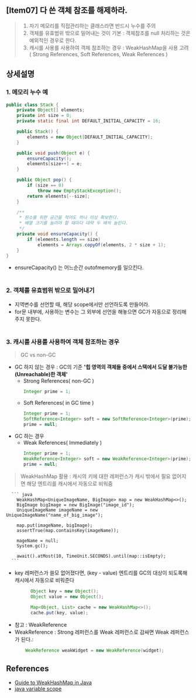 ## [Item07] 다 쓴 객체 참조를 해제하라.
> 1. 자기 메모리를 직접관리하는 클래스라면 반드시 누수를 주의
> 2. 객체를 유효범위 밖으로 밀어내는 것이 기본 : 객체참조를 null 처리하는 것은 예외적인 경우로 한다.
> 3. 캐시를 사용를 사용하여 객체 참조하는 경우 : WeakHashMap을 사용 고려 ( Strong References, Soft References, Weak References )


## **상세설명**

### 1. 메모리 누수 예
``` java
public class Stack {
    private Object[] elements;
    private int size = 0;
    private static final int DEFAULT_INITIAL_CAPACITY = 16;

    public Stack() {
        elements = new Object[DEFAULT_INITIAL_CAPACITY];
    }

    public void push(Object e) {
        ensureCapacity();
        elements[size++] = e;
    }

    public Object pop() {
        if (size == 0)
            throw new EmptyStackException();
        return elements[--size];
    }

    /**
     * 원소를 위한 공간을 적어도 하나 이상 확보한다.
     * 배열 크기를 늘려야 할 때마다 대략 두 배씩 늘린다.
     */
    private void ensureCapacity() {
        if (elements.length == size)
            elements = Arrays.copyOf(elements, 2 * size + 1);
    }
}
```
- ensureCapacity() 는 어느순간 outofmemory를 일으킨다.
</br></br>

### 2. 객체를 유효범위 밖으로 밀어내기

- 지역변수를 선언할 때, 해당 scope에서만 선언하도록 만들어라.
- for문 내부에, 사용하는 변수는 그 외부에 선언을 해놓으면 GC가 자동으로 정리해주지 못한다.
</br></br>

### 3. 캐시를 사용를 사용하여 객체 참조하는 경우
> GC vs non-GC
- GC 하지 않는 경우 : GC의 기준 **'힙 영역의 객체들 중에서 스택에서 도달 불가능한(Unreachable)한 객체'**
  - Strong References( non-GC )
      ``` java
      Integer prime = 1;
      ```
  - Soft References( in GC time )
      ``` java
      Integer prime = 1;  
      SoftReference<Integer> soft = new SoftReference<Integer>(prime); 
      prime = null;
      ```
- GC 하는 경우
  - Weak References( Immediately )
      ``` java
      Integer prime = 1;  
      WeakReference<Integer> soft = new WeakReference<Integer>(prime); 
      prime = null;
      ```
> WeakHashMap 활용 : 캐시의 키에 대한 레퍼런스가 캐시 밖에서 필요 없어지면 해당 엔트리를 캐시에서 자동으로 비워줌

	  ``` java   
	    WeakHashMap<UniqueImageName, BigImage> map = new WeakHashMap<>();
	    BigImage bigImage = new BigImage("image_id");
	    UniqueImageName imageName = new UniqueImageName("name_of_big_image");

	    map.put(imageName, bigImage);
	    assertTrue(map.containsKey(imageName));

	    mageName = null;
	    System.gc();

	    await().atMost(10, TimeUnit.SECONDS).until(map::isEmpty);
	  ```
  - key 레퍼런스가 쓸모 없어졌다면, (key - value) 엔트리를 GC의 대상이 되도록해 캐시에서 자동으로 비워준다
	  ``` java  
			Object key = new Object();
			Object value = new Object();

			Map<Object, List> cache = new WeakHashMap<>();
			cache.put(key, value);
	  ```
  - 참고 : WeakReference
   -  WeakReference : Strong 레퍼런스를 Weak 레퍼런스로 감싸면 Weak 레퍼런스가 된다.:
	   ``` java
	       WeakReference weakWidget = new WeakReference(widget);
	   ``` 

## References

- [Guide to WeakHashMap in Java]( https://www.baeldung.com/java-weakhashmap )
- [java variable scope](https://www.geeksforgeeks.org/variable-scope-in-java/)

